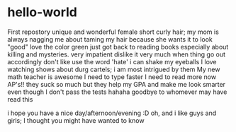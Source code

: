 # hello-world
First repostory
unique and wonderful female
short curly hair; my mom is always nagging me about taming my hair because she wants it to look "good"
love the color green
just got back to reading books especially about killing and mysteries. 
very impatient
dislike it very much when thing go out accordingly
don't like use the word 'hate' 
i can shake my eyeballs
I love watching shows about durg cartels; i am most intrigued by them
My new math teacher is awesome
I need to type faster
I need to read more now
AP's!! they suck so much but they help my GPA and make me look smarter even though I don't pass the tests
hahaha
goodbye to whomever may have read this

i hope you have a nice day/afternoon/evening :D
oh, and i like guys and girls; I thought you might have wanted to know
